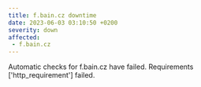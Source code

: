 ```yaml
---
title: f.bain.cz downtime
date: 2023-06-03 03:10:50 +0200
severity: down
affected:
 - f.bain.cz
---
```

Automatic checks for f.bain.cz have failed. Requirements ['http_requirement'] failed.
